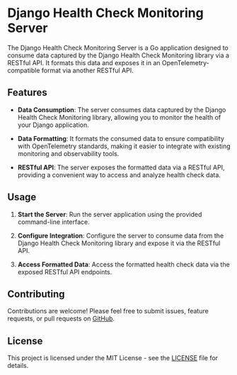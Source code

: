 # Django Health Check Monitoring Server

The Django Health Check Monitoring Server is a Go application designed to consume data captured by the Django Health Check Monitoring library via a RESTful API. It formats this data and exposes it in an OpenTelemetry-compatible format via another RESTful API.

## Features

- **Data Consumption**: The server consumes data captured by the Django Health Check Monitoring library, allowing you to monitor the health of your Django application.

- **Data Formatting**: It formats the consumed data to ensure compatibility with OpenTelemetry standards, making it easier to integrate with existing monitoring and observability tools.

- **RESTful API**: The server exposes the formatted data via a RESTful API, providing a convenient way to access and analyze health check data.

## Usage

1. **Start the Server**: Run the server application using the provided command-line interface.

2. **Configure Integration**: Configure the server to consume data from the Django Health Check Monitoring library and expose it via the RESTful API.

3. **Access Formatted Data**: Access the formatted health check data via the exposed RESTful API endpoints.

## Contributing

Contributions are welcome! Please feel free to submit issues, feature requests, or pull requests on [GitHub](https://github.com/example/django-health-check-monitoring-server).

## License

This project is licensed under the MIT License - see the [LICENSE](LICENSE) file for details.

